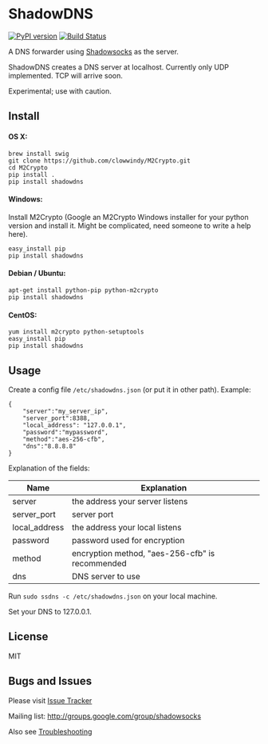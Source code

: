 ShadowDNS
=========

[![PyPI version]][PyPI] [![Build Status]][Travis CI] 

A DNS forwarder using [Shadowsocks] as the server.

ShadowDNS creates a DNS server at localhost. Currently only UDP implemented. 
TCP will arrive soon.

Experimental; use with caution.

Install
-------

#### OS X:

    brew install swig
    git clone https://github.com/clowwindy/M2Crypto.git
    cd M2Crypto
    pip install .
    pip install shadowdns

#### Windows:

Install M2Crypto (Google an M2Crypto Windows installer for your python version
 and install it. Might be complicated, need someone to write a help here).

    easy_install pip
    pip install shadowdns

#### Debian / Ubuntu:

    apt-get install python-pip python-m2crypto
    pip install shadowdns

#### CentOS:

    yum install m2crypto python-setuptools
    easy_install pip
    pip install shadowdns

Usage
-----

Create a config file `/etc/shadowdns.json` (or put it in other path).
Example:

    {
        "server":"my_server_ip",
        "server_port":8388,
        "local_address": "127.0.0.1",
        "password":"mypassword",
        "method":"aes-256-cfb",
        "dns":"8.8.8.8"
    }

Explanation of the fields:

| Name          | Explanation                                     |
| ------------- | ----------------------------------------------- |
| server        | the address your server listens                 |
| server_port   | server port                                     |
| local_address | the address your local listens                  |
| password      | password used for encryption                    |
| method        | encryption method, "aes-256-cfb" is recommended |
| dns           | DNS server to use                               |


Run `sudo ssdns -c /etc/shadowdns.json` on your local machine.

Set your DNS to 127.0.0.1.

License
-------
MIT

Bugs and Issues
----------------
Please visit [Issue Tracker]

Mailing list: http://groups.google.com/group/shadowsocks

Also see [Troubleshooting]


[Build Status]:    https://img.shields.io/travis/clowwindy/ShadowDNS/master.svg?style=flat
[Issue Tracker]:   https://github.com/clowwindy/shadowdns/issues?state=open
[PyPI]:            https://pypi.python.org/pypi/shadowdns
[PyPI version]:    https://img.shields.io/pypi/v/shadowdns.svg?style=flat
[Shadowsocks]:     https://github.com/clowwindy/shadowsocks
[Travis CI]:       https://travis-ci.org/clowwindy/shadowdns
[Troubleshooting]: https://github.com/clowwindy/shadowsocks/wiki/Troubleshooting
